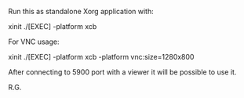 Run this as standalone Xorg application with:

xinit ./[EXEC] -platform xcb

For VNC usage:

xinit ./[EXEC] -platform xcb -platform vnc:size=1280x800

After connecting to 5900 port with a viewer it will be possible to use it.

R.G.
